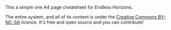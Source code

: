 This a simple one A4 page cheatsheet for Endless Horizons.

The entire system, and all of its content is under the
[Creative Commons BY-NC-SA](http://creativecommons.org/licenses/by-nc-sa/4.0/)
licence. It's free and open source and you can contribute!
